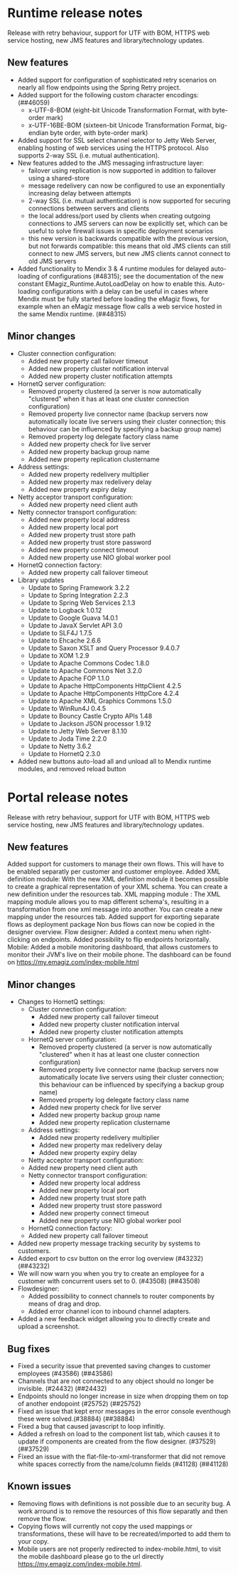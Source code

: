 # Runtime release notes
Release with retry behaviour, support for UTF with BOM, HTTPS web service hosting, new JMS features and library/technology updates.
## New features
- Added support for configuration of sophisticated retry scenarios on nearly all flow endpoints using the Spring Retry project.
- Added support for the following custom character encodings: (##46059)
  - x-UTF-8-BOM (eight-bit Unicode Transformation Format, with byte-order mark)
  - x-UTF-16BE-BOM (sixteen-bit Unicode Transformation Format, big-endian byte order, with byte-order mark)
- Added support for SSL select channel selector to Jetty Web Server, enabling hosting of web services using the HTTPS protocol. Also supports 2-way SSL (i.e. mutual authentication).
- New features added to the JMS messaging infrastructure layer:
  - failover using replication is now supported in addition to failover using a shared-store
  - message redelivery can now be configured to use an exponentially increasing delay between attempts
  - 2-way SSL (i.e. mutual authentication) is now supported for securing connections between servers and clients
  - the local address/port used by clients when creating outgoing connections to JMS servers can now be explicitly set, which can be useful to solve firewall issues in specific deployment scenarios
  - this new version is backwards compatible with the previous version, but not forwards compatible: this means that old JMS clients can still connect to new JMS servers, but new JMS clients cannot connect to old JMS servers
- Added functionality to Mendix 3 & 4 runtime modules for delayed auto-loading of configurations (#48315); see the documentation of the new constant EMagiz_Runtime.AutoLoadDelay on how to enable this. Auto-loading configurations with a delay can be useful in cases where Mendix must be fully started before loading the eMagiz flows, for example when an eMagiz message flow calls a web service hosted in the same Mendix runtime. (##48315)
## Minor changes
- Cluster connection configuration:
  - Added new property call failover timeout
  - Added new property cluster notification interval
  - Added new property cluster notification attempts
- HornetQ server configuration:
  - Removed property clustered (a server is now automatically "clustered" when it has at least one cluster connection configuration)
  - Removed property live connector name (backup servers now automatically locate live servers using their cluster connection; this behaviour can be influenced by specifying a backup group name)
  - Removed property log delegate factory class name
  - Added new property check for live server
  - Added new property backup group name
  - Added new property replication clustername
- Address settings:
  - Added new property redelivery multiplier
  - Added new property max redelivery delay
  - Added new property expiry delay
- Netty acceptor transport configuration:
  - Added new property need client auth
- Netty connector transport configuration:
  - Added new property local address
  - Added new property local port
  - Added new property trust store path
  - Added new property trust store password
  - Added new property connect timeout
  - Added new property use NIO global worker pool
- HornetQ connection factory:
  - Added new property call failover timeout
- Library updates
  - Update to Spring Framework 3.2.2
  - Update to Spring Integration 2.2.3
  - Update to Spring Web Services 2.1.3
  - Update to Logback 1.0.12
  - Update to Google Guava 14.0.1
  - Update to JavaX Servlet API 3.0
  - Update to SLF4J 1.7.5
  - Update to Ehcache 2.6.6
  - Update to Saxon XSLT and Query Processor 9.4.0.7
  - Update to XOM 1.2.9
  - Update to Apache Commons Codec 1.8.0
  - Update to Apache Commons Net 3.2.0
  - Update to Apache FOP 1.1.0
  - Update to Apache HttpComponents HttpClient 4.2.5
  - Update to Apache HttpComponents HttpCore 4.2.4
  - Update to Apache XML Graphics Commons 1.5.0
  - Update to WinRun4J 0.4.5
  - Update to Bouncy Castle Crypto APIs 1.48
  - Update to Jackson JSON processor 1.9.12
  - Update to Jetty Web Server 8.1.10
  - Update to Joda Time 2.2.0
  - Update to Netty 3.6.2
  - Update to HornetQ 2.3.0
- Added new buttons auto-load all and unload all to Mendix runtime modules, and removed reload button

# Portal release notes
Release with retry behaviour, support for UTF with BOM, HTTPS web service hosting, new JMS features and library/technology updates.
## New features
Added support for customers to manage their own flows. This will have to be enabled separatly per customer and customer employee.
Added XML definition module:
With the new XML definition module it becomes possible to create a graphical representation of your XML schema. You can create a new definition under the resources tab.
XML mapping module :
The XML mapping module allows you to map different schema's, resulting in a transformation from one xml message into another. You can create a new mapping under the resources tab.
Added support for exporting separate flows as deployment package
Non bus flows can now be copied in the designer overview.
Flow designer:
Added a context menu when right-clicking on endpoints.
Added possibility to flip endpoints horizontally.
Mobile:
Added a mobile monitoring dashboard, that allows customers to monitor their JVM's live on their mobile phone. The dashboard can be found on https://my.emagiz.com/index-mobile.html
## Minor changes
- Changes to HornetQ settings:
  - Cluster connection configuration:
    - Added new property call failover timeout
    - Added new property cluster notification interval
    - Added new property cluster notification attempts
  - HornetQ server configuration:
    - Removed property clustered (a server is now automatically "clustered" when it has at least one cluster connection configuration)
    - Removed property live connector name (backup servers now automatically locate live servers using their cluster connection; this behaviour can be influenced by specifying a backup group name)
    - Removed property log delegate factory class name
    - Added new property check for live server
    - Added new property backup group name
    - Added new property replication clustername
  - Address settings:
    - Added new property redelivery multiplier
    - Added new property max redelivery delay
    - Added new property expiry delay
  - Netty acceptor transport configuration:
   - Added new property need client auth
  - Netty connector transport configuration:
    - Added new property local address
    - Added new property local port
    - Added new property trust store path
    - Added new property trust store password
    - Added new property connect timeout
    - Added new property use NIO global worker pool
   - HornetQ connection factory:
    - Added new property call failover timeout
- Added new property message tracking security by systems to customers.
- Added export to csv button on the error log overview (#43232) (##43232)
- We will now warn you when you try to create an employee for a customer with concurrent users set to 0. (#43508) (##43508)
- Flowdesigner:
  - Added possibility to connect channels to router components by means of drag and drop.
  - Added error channel icon to inbound channel adapters.
- Added a new feedback widget allowing you to directly create and upload a screenshot.
## Bug fixes
- Fixed a security issue that prevented saving changes to customer employees (#43586) (##43586)
- Channels that are not connected to any object should no longer be invisible. (#24432) (##24432)
- Endpoints should no longer increase in size when dropping them on top of another endopoint (#25752) (##25752)
- Fixed an issue that kept error messages in the error console eventhough these were solved.(#38884) (##38884)
- Fixed a bug that caused javascript to loop infinitly.
- Added a refresh on load to the component list tab, which causes it to update if components are created from the flow designer. (#37529) (##37529)
- Fixed an issue with the flat-file-to-xml-transformer that did not remove white spaces correctly from the name/column fields (#41128) (##41128)
## Known issues
- Removing flows with definitions is not possible due to an security bug. A work arround is to remove the resources of this flow separatly and then remove the flow.
- Copying flows will currently not copy the used mappings or transformations, these will have to be recreated/imported to add them to your copy.
- Mobile users are not properly redirected to index-mobile.html, to visit the mobile dashboard please go to the url directly https://my.emagiz.com/index-mobile.html.
